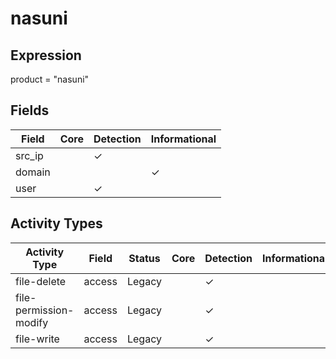 nasuni
======

Expression
----------

product = "nasuni"

Fields
------

| Field  | Core | Detection | Informational |
| ------ | ---- | --------- | ------------- |
| src_ip |      | &#10003;  |               |
| domain |      |           | &#10003;      |
| user   |      | &#10003;  |               |

Activity Types
--------------

| Activity Type          | Field  | Status | Core | Detection | Informational |
| ---------------------- | ------ | ------ | ---- | --------- | ------------- |
| file-delete            | access | Legacy |      | &#10003;  |               |
| file-permission-modify | access | Legacy |      | &#10003;  |               |
| file-write             | access | Legacy |      | &#10003;  |               |

